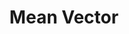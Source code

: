 ---
word: "true"

types: "word"

title: "Mean Vector"

categories: ['']

tags: ['Mean', 'Vector']

arabic: 'متجه المتوسط'

arexps: []

enwords: ['Mean Vector']

enexps: []

arlexicons: 'و'

enlexicons: 'M'

authors: ['Ruqayya Roshdy']

translators: ['X']

citations: 'تطبيقات أساسية في المعالجة الآلية للغة العربية'

sources: 'مركز الملك عبدالله بن عبدالعزيز الدولي لخدمة اللغة العربية'

slug: ""
---